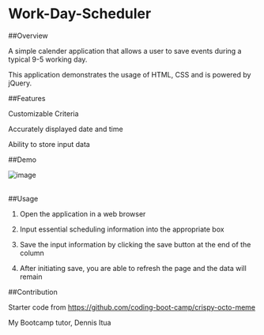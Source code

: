 # Work-Day-Scheduler<br>

##Overview <br>

A simple calender application that allows a user to save events during a typical 9-5 working day. <br>

This application demonstrates the usage of HTML, CSS and is powered by jQuery. <br>


##Features<br>

Customizable Criteria<br>

Accurately displayed date and time<br>

Ability to store input data<br>


##Demo

![image](https://github.com/CoralDarling/Work-Day-Scheduler/assets/109124878/6fa51740-3675-4032-a752-2827c6c4dda5)


<br>
##Usage<br>

1. Open the application in a web browser
   
2. Input essential scheduling information into the appropriate box
   
3. Save the input information by clicking the save button at the end of the column
   
4. After initiating save, you are able to refresh the page and the data will remain

##Contribution <br>

Starter code from https://github.com/coding-boot-camp/crispy-octo-meme<br>

My Bootcamp tutor, Dennis Itua<br>

